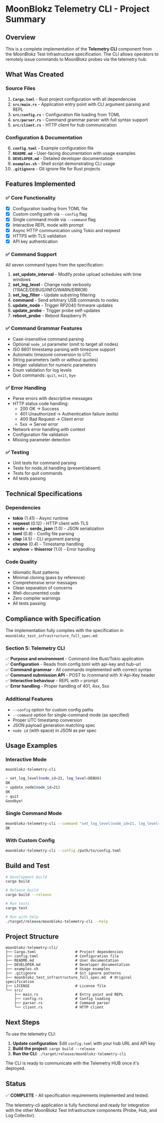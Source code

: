 # MoonBlokz Telemetry CLI - Project Summary

## Overview

This is a complete implementation of the **Telemetry CLI** component from the MoonBlokz Test Infrastructure specification. The CLI allows operators to remotely issue commands to MoonBlokz probes via the telemetry hub.

## What Was Created

### Source Files

1. **`Cargo.toml`** - Rust project configuration with all dependencies
2. **`src/main.rs`** - Application entry point with CLI argument parsing and REPL
3. **`src/config.rs`** - Configuration file loading from TOML
4. **`src/parser.rs`** - Command grammar parser with full syntax support
5. **`src/client.rs`** - HTTP client for hub communication

### Configuration & Documentation

6. **`config.toml`** - Example configuration file
7. **`README.md`** - User-facing documentation with usage examples
8. **`DEVELOPER.md`** - Detailed developer documentation
9. **`examples.sh`** - Shell script demonstrating CLI usage
10. **`.gitignore`** - Git ignore file for Rust projects

## Features Implemented

### ✅ Core Functionality

- [x] Configuration loading from TOML file
- [x] Custom config path via `--config` flag
- [x] Single command mode via `--command` flag
- [x] Interactive REPL mode with prompt
- [x] Async HTTP communication using Tokio and reqwest
- [x] HTTPS with TLS validation
- [x] API key authentication

### ✅ Command Support

All seven command types from the specification:

1. **set_update_interval** - Modify probe upload schedules with time windows
2. **set_log_level** - Change node verbosity (TRACE/DEBUG/INFO/WARN/ERROR)
3. **set_log_filter** - Update substring filtering
4. **command** - Send arbitrary USB commands to nodes
5. **update_node** - Trigger RP2040 firmware updates
6. **update_probe** - Trigger probe self-updates
7. **reboot_probe** - Reboot Raspberry Pi

### ✅ Command Grammar Features

- Case-insensitive command parsing
- Optional `node_id` parameter (omit to target all nodes)
- ISO 8601 timestamp parsing with timezone support
- Automatic timezone conversion to UTC
- String parameters (with or without quotes)
- Integer validation for numeric parameters
- Enum validation for log levels
- Quit commands: `quit`, `exit`, `bye`

### ✅ Error Handling

- Parse errors with descriptive messages
- HTTP status code handling:
  - 200 OK → Success
  - 401 Unauthorized → Authentication failure (exits)
  - 400 Bad Request → Client error
  - 5xx → Server error
- Network error handling with context
- Configuration file validation
- Missing parameter detection

### ✅ Testing

- Unit tests for command parsing
- Tests for node_id handling (present/absent)
- Tests for quit commands
- All tests passing

## Technical Specifications

### Dependencies

- **tokio** (1.41) - Async runtime
- **reqwest** (0.12) - HTTP client with TLS
- **serde** + **serde_json** (1.0) - JSON serialization
- **toml** (0.8) - Config file parsing
- **clap** (4.5) - CLI argument parsing
- **chrono** (0.4) - Timestamp handling
- **anyhow** + **thiserror** (1.0) - Error handling

### Code Quality

- Idiomatic Rust patterns
- Minimal cloning (pass by reference)
- Comprehensive error messages
- Clean separation of concerns
- Well-documented code
- Zero compiler warnings
- All tests passing

## Compliance with Specification

The implementation fully complies with the specification in `moonblokz_test_infrastructure_full_spec.md`:

### Section 5: Telemetry CLI

✅ **Purpose and environment** - Command-line Rust/Tokio application  
✅ **Configuration** - Reads from config.toml with api-key and hub-url  
✅ **Command grammar** - All commands implemented with correct syntax  
✅ **Command submission API** - POST to /command with X-Api-Key header  
✅ **Interactive behaviour** - REPL with `>` prompt  
✅ **Error handling** - Proper handling of 401, 4xx, 5xx  

### Additional Features

- `--config` option for custom config paths
- `--command` option for single-command mode (as specified)
- Proper UTC timestamp conversion
- JSON payload generation matching spec
- `node id` (with space) in JSON as per spec

## Usage Examples

### Interactive Mode

```bash
moonblokz-telemetry-cli

> set_log_level(node_id=21, log_level=DEBUG)
OK
> update_node(node_id=21)
OK
> quit
Goodbye!
```

### Single Command Mode

```bash
moonblokz-telemetry-cli --command "set_log_level(node_id=21, log_level=DEBUG)"
OK
```

### With Custom Config

```bash
moonblokz-telemetry-cli --config /path/to/config.toml
```

## Build and Test

```bash
# Development build
cargo build

# Release build
cargo build --release

# Run tests
cargo test

# Run with help
./target/release/moonblokz-telemetry-cli --help
```

## Project Structure

```
moonblokz-telemetry-cli/
├── Cargo.toml                  # Project dependencies
├── config.toml                 # Configuration file
├── README.md                   # User documentation
├── DEVELOPER.md                # Developer documentation
├── examples.sh                 # Usage examples
├── .gitignore                  # Git ignore patterns
├── moonblokz_test_infrastructure_full_spec.md  # Original specification
├── LICENSE                     # License file
└── src/
    ├── main.rs                 # Entry point and REPL
    ├── config.rs               # Config loading
    ├── parser.rs               # Command parser
    └── client.rs               # HTTP client
```

## Next Steps

To use the telemetry CLI:

1. **Update configuration**: Edit `config.toml` with your hub URL and API key
2. **Build the project**: `cargo build --release`
3. **Run the CLI**: `./target/release/moonblokz-telemetry-cli`

The CLI is ready to communicate with the Telemetry HUB once it's deployed.

## Status

✅ **COMPLETE** - All specification requirements implemented and tested.

The telemetry-cli application is fully functional and ready for integration with the other MoonBlokz Test Infrastructure components (Probe, Hub, and Log Collector).
